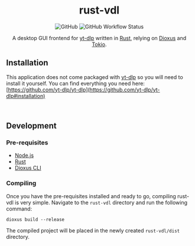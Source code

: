 <h1 align="center">rust-vdl</h1>

<div align="center" width="100%">
	<img alt="GitHub" src="https://img.shields.io/github/license/nemesisx00/rust-vdl" />
	<img alt="GitHub Workflow Status" src="https://img.shields.io/github/actions/workflow/status/nemesisx00/rust-vdl/build.yml" />
</div>

<p align="center">
A desktop GUI frontend for <a href="https://github.com/yt-dlp/yt-dlp">yt-dlp</a> written
in <a href="https://www.rust-lang.org/">Rust</a>, relying on <a href="https://dioxuslabs.com/">Dioxus</a>
and <a href="https://tokio.rs/">Tokio</a>.
</p>

## Installation

This application does not come packaged with [yt-dlp](https://github.com/yt-dlp/yt-dlp) so you will need to install it yourself. You can find everything you need here: [https://github.com/yt-dlp/yt-dlp](https://github.com/yt-dlp/yt-dlp#installation)

&nbsp;

## Development

### Pre-requisites

- [Node.js](https://nodejs.org/)
- [Rust](https://www.rust-lang.org/)
- [Dioxus CLI](https://github.com/DioxusLabs/cli)

### Compiling

Once you have the pre-requisites installed and ready to go, compiling rust-vdl is very simple. Navigate to the `rust-vdl` directory and run the following command:

```
dioxus build --release
```

The compiled project will be placed in the newly created `rust-vdl/dist` directory.
